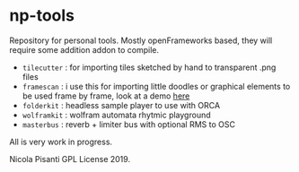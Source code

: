 np-tools
=====================================
Repository for personal tools. Mostly openFrameworks based, they will require some addition addon to compile.

- `tilecutter` : for importing tiles sketched by hand to transparent .png files
- `framescan` : i use this for importing little doodles or graphical elements to be used frame by frame, look at a demo [here](http://npisanti.com/journal/2019_07_28__framescan.html)
- `folderkit` : headless sample player to use with ORCA
- `wolframkit` : wolfram automata rhytmic playground
- `masterbus` : reverb + limiter bus with optional RMS to OSC 

All is very work in progress.

Nicola Pisanti GPL License 2019.
